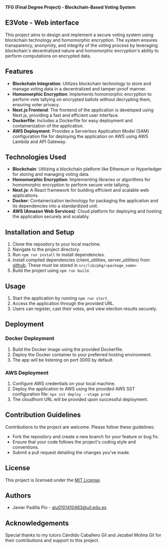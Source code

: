 **TFG (Final Degree Project) - Blockchain-Based Voting System**

## E3Vote - Web interface

This project aims to design and implement a secure voting system using blockchain technology and homomorphic encryption. The system ensures transparency, anonymity, and integrity of the voting process by leveraging blockchain's decentralized nature and homomorphic encryption's ability to perform computations on encrypted data.

## Features

- **Blockchain Integration**: Utilizes blockchain technology to store and manage voting data in a decentralized and tamper-proof manner.
- **Homomorphic Encryption**: Implements homomorphic encryption to perform vote tallying on encrypted ballots without decrypting them, ensuring voter privacy.
- **Next.js Frontend**: The frontend of the application is developed using Next.js, providing a fast and efficient user interface.
- **Dockerfile**: Includes a Dockerfile for easy deployment and containerization of the application.
- **AWS Deployment**: Provides a Serverless Application Model (SAM) configuration file for deploying the application on AWS using AWS Lambda and API Gateway.

## Technologies Used

- **Blockchain**: Utilizing a blockchain platform like Ethereum or Hyperledger for storing and managing voting data.
- **Homomorphic Encryption**: Implementing libraries or algorithms for homomorphic encryption to perform secure vote tallying.
- **Next.js**: A React framework for building efficient and scalable web applications.
- **Docker**: Containerization technology for packaging the application and its dependencies into a standardized unit.
- **AWS (Amazon Web Services)**: Cloud platform for deploying and hosting the application securely and scalably.

## Installation and Setup

1. Clone the repository to your local machine.
2. Navigate to the project directory.
3. Run `npm run install` to install dependencies.
4. Install compiled dependencies (client_utilities, server_utilities) from [github](https://github.com/javiipap/TFG-deps.git). These must be stored in `src/lib/pkg/<package_name>`
5. Build the project using `npm run build`.

## Usage

1. Start the application by running `npm run start`.
2. Access the application through the provided URL.
3. Users can register, cast their votes, and view election results securely.

## Deployment

### Docker Deployment

1. Build the Docker image using the provided Dockerfile.
2. Deploy the Docker container to your preferred hosting environment.
3. The app will be listening on port 3000 by default.

### AWS Deployment

1. Configure AWS credentials on your local machine.
2. Deploy the application to AWS using the provided AWS SST configuration file: `npx sst deploy --stage prod`
3. The cloudfront URL will be provided upon successful deployment.

## Contribution Guidelines

Contributions to the project are welcome. Please follow these guidelines:

- Fork the repository and create a new branch for your feature or bug fix.
- Ensure that your code follows the project's coding style and conventions.
- Submit a pull request detailing the changes you've made.

## License

This project is licensed under the [MIT License](LICENSE).

## Authors

- Javier Padilla Pío - [alu0101410463@ull.edu.es](mailto:alu0101410463@ull.edu.es)

## Acknowledgements

Special thanks to my tutors Cándido Caballero Gil and Jezabel Molina Gil for their contributions and support to this project.
